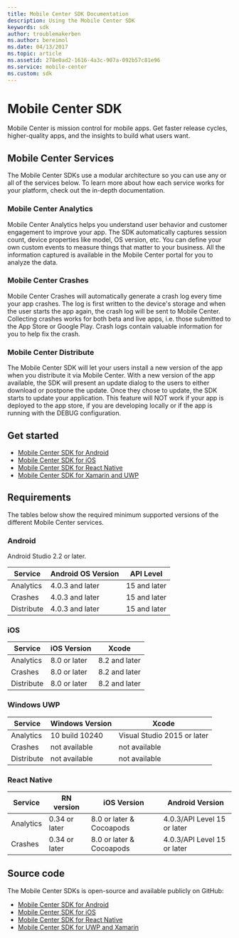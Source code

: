 ```yaml
---
title: Mobile Center SDK Documentation
description: Using the Mobile Center SDK
keywords: sdk
author: troublemakerben
ms.author: bereimol
ms.date: 04/13/2017
ms.topic: article
ms.assetid: 278e0ad2-1616-4a3c-907a-092b57c81e96
ms.service: mobile-center
ms.custom: sdk
---
```


# Mobile Center SDK

Mobile Center is mission control for mobile apps.
Get faster release cycles, higher-quality apps, and the insights to build what users want.

## Mobile Center Services

The Mobile Center SDKs use a modular architecture so you can use any or all of the services below. To learn more about how each service works for your platform, check out the in-depth documentation.

### Mobile Center Analytics

Mobile Center Analytics helps you understand user behavior and customer engagement to improve your app. The SDK automatically captures session count, device properties like model, OS version, etc. You can define your own custom events to measure things that matter to your business. All the information captured is available in the Mobile Center portal for you to analyze the data.

### Mobile Center Crashes

Mobile Center Crashes will automatically generate a crash log every time your app crashes. The log is first written to the device's storage and when the user starts the app again, the crash log will be sent to Mobile Center. Collecting crashes works for both beta and live apps, i.e. those submitted to the App Store or Google Play. Crash logs contain valuable information for you to help fix the crash.

### Mobile Center Distribute

The Mobile Center SDK will let your users install a new version of the app when you distribute it via Mobile Center. With a new version of the app available, the SDK will present an update dialog to the users to either download or postpone the update. Once they chose to update, the SDK starts to update your application. This feature will NOT work if your app is deployed to the app store, if you are developing locally or if the app is running with the DEBUG configuration.

## Get started

* [Mobile Center SDK for Android](getting-started/android.md)
* [Mobile Center SDK for iOS](getting-started/ios.md)
* [Mobile Center SDK for React Native](getting-started/react-native.md)
* [Mobile Center SDK for Xamarin and UWP](getting-started/xamarin.md)

## Requirements

The tables below show the required minimum supported versions of the different Mobile Center services.

### Android

Android Studio 2.2 or later.

 Service          | Android OS Version | API Level
 -----------------|-------------------|-----------
 Analytics        | 4.0.3 and later   | 15 and later
 Crashes          | 4.0.3 and later   | 15 and later
 Distribute       | 4.0.3 and later   | 15 and later

### iOS

 Service          | iOS Version     | Xcode
 -----------------|-----------------|-------
 Analytics        | 8.0 or later    | 8.2 and later
 Crashes          | 8.0 or later    | 8.2 and later
 Distribute       | 8.0 or later    | 8.2 and later

### Windows UWP

 Service          | Windows Version    | Xcode
 -----------------|--------------------|-------
 Analytics        | 10 build 10240     | Visual Studio 2015 or later
 Crashes          | not available      | not available
 Distribute       | not available      | not available

### React Native

Service   |  RN version   | iOS Version              | Android Version
 ---------|---------------|--------------------------|-------
Analytics | 0.34 or later | 8.0 or later & Cocoapods | 4.0.3/API Level 15 or later
Crashes   | 0.34 or later | 8.0 or later & Cocoapods | 4.0.3/API Level 15 or later


## Source code

The Mobile Center SDKs is open-source and available publicly on GitHub:

* [Mobile Center SDK for Android](https://github.com/Microsoft/mobile-center-sdk-android/tree/master)
* [Mobile Center SDK for iOS](https://github.com/Microsoft/mobile-center-sdk-ios/tree/master)
* [Mobile Center SDK for React Native](https://github.com/Microsoft/MobileCenter-SDK-react-native)
* [Mobile Center SDK for UWP and Xamarin](https://github.com/Microsoft/mobile-center-sdk-xamarin/tree/master)
